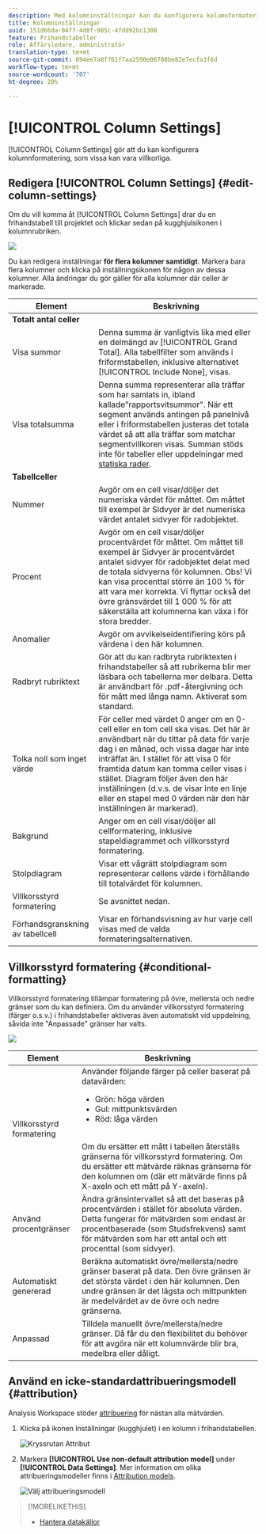 ```yaml
---
description: Med kolumninställningar kan du konfigurera kolumnformatering, som vissa kan vara villkorliga.
title: Kolumninställningar
uuid: 151d66da-04f7-4d0f-985c-4fdd92bc1308
feature: Frihandstabeller
role: Affärsledare, administratör
translation-type: tm+mt
source-git-commit: 894ee7a8f761f7aa2590e06708be82e7ecfa3f6d
workflow-type: tm+mt
source-wordcount: '707'
ht-degree: 20%

---
```



# [!UICONTROL Column Settings]

[!UICONTROL Column Settings] gör att du kan konfigurera kolumnformatering, som vissa kan vara villkorliga.

## Redigera [!UICONTROL Column Settings] {#edit-column-settings}

Om du vill komma åt [!UICONTROL Column Settings] drar du en frihandstabell till projektet och klickar sedan på kugghjulsikonen i kolumnrubriken.

![](assets/column_settings.png)

Du kan redigera inställningar **för flera kolumner samtidigt**. Markera bara flera kolumner och klicka på inställningsikonen för någon av dessa kolumner. Alla ändringar du gör gäller för alla kolumner där celler är markerade.

| Element | Beskrivning |
| --- | --- |
| **Totalt antal celler** |  |
| Visa summor | Denna summa är vanligtvis lika med eller en delmängd av [!UICONTROL Grand Total]. Alla tabellfilter som används i friformstabellen, inklusive alternativet [!UICONTROL Include None], visas. |
| Visa totalsumma | Denna summa representerar alla träffar som har samlats in, ibland kallade&quot;rapportsvitsummor&quot;. När ett segment används antingen på panelnivå eller i friformstabellen justeras det totala värdet så att alla träffar som matchar segmentvillkoren visas. Summan stöds inte för tabeller eller uppdelningar med [statiska rader](/help/analyze/analysis-workspace/visualizations/freeform-table/workspace-totals.md). |
| **Tabellceller** |  |
| Nummer | Avgör om en cell visar/döljer det numeriska värdet för måttet. Om måttet till exempel är Sidvyer är det numeriska värdet antalet sidvyer för radobjektet. |
| Procent | Avgör om en cell visar/döljer procentvärdet för måttet. Om måttet till exempel är Sidvyer är procentvärdet antalet sidvyer för radobjektet delat med de totala sidvyerna för kolumnen.  Obs!  Vi kan visa procenttal större än 100 % för att vara mer korrekta. Vi flyttar också det övre gränsvärdet till 1 000 % för att säkerställa att kolumnerna kan växa i för stora bredder. |
| Anomalier | Avgör om avvikelseidentifiering körs på värdena i den här kolumnen. |
| Radbryt rubriktext | Gör att du kan radbryta rubriktexten i frihandstabeller så att rubrikerna blir mer läsbara och tabellerna mer delbara. Detta är användbart för .pdf-återgivning och för mått med långa namn. Aktiverat som standard. |
| Tolka noll som inget värde | För celler med värdet 0 anger om en 0-cell eller en tom cell ska visas. Det här är användbart när du tittar på data för varje dag i en månad, och vissa dagar har inte inträffat än.  I stället för att visa 0 för framtida datum kan tomma celler visas i stället. Diagram följer även den här inställningen (d.v.s. de visar inte en linje eller en stapel med 0 värden när den här inställningen är markerad). |
| Bakgrund | Anger om en cell visar/döljer all cellformatering, inklusive stapeldiagrammet och villkorsstyrd formatering. |
| Stolpdiagram | Visar ett vågrätt stolpdiagram som representerar cellens värde i förhållande till totalvärdet för kolumnen. |
| Villkorsstyrd formatering | Se avsnittet nedan. |
| Förhandsgranskning av tabellcell | Visar en förhandsvisning av hur varje cell visas med de valda formateringsalternativen. |

## Villkorsstyrd formatering {#conditional-formatting}

Villkorsstyrd formatering tillämpar formatering på övre, mellersta och nedre gränser som du kan definiera. Om du använder villkorsstyrd formatering (färger o.s.v.) i frihandstabeller aktiveras även automatiskt vid uppdelning, såvida inte &quot;Anpassade&quot; gränser har valts.

![](assets/conditional-formatting.png)

| Element | Beskrivning |
| --- | --- |
| Villkorsstyrd formatering | Använder följande färger på celler baserat på datavärden: <ul><li>Grön: höga värden</li><li>Gul: mittpunktsvärden</li><li>Röd: låga värden</li></ul> <br> Om du ersätter ett mått i tabellen återställs gränserna för villkorsstyrd formatering. Om du ersätter ett mätvärde räknas gränserna för den kolumnen om (där ett mätvärde finns på X-axeln och ett mått på Y-axeln). |
| Använd procentgränser | Ändra gränsintervallet så att det baseras på procentvärden i stället för absoluta värden. Detta fungerar för mätvärden som endast är procentbaserade (som Studsfrekvens) samt för mätvärden som har ett antal och ett procenttal (som sidvyer). |
| Automatiskt genererad | Beräkna automatiskt övre/mellersta/nedre gränser baserat på data. Den övre gränsen är det största värdet i den här kolumnen. Den undre gränsen är det lägsta och mittpunkten är medelvärdet av de övre och nedre gränserna. |
| Anpassad | Tilldela manuellt övre/mellersta/nedre gränser. Då får du den flexibilitet du behöver för att avgöra när ett kolumnvärde blir bra, medelbra eller dåligt. |

## Använd en icke-standardattribueringsmodell {#attribution}

Analysis Workspace stöder [attribuering](/help/analyze/analysis-workspace/attribution/overview.md) för nästan alla mätvärden.

1. Klicka på ikonen Inställningar (kugghjulet) i en kolumn i frihandstabellen.

   ![Kryssrutan Attribut](assets/attribution-checkbox.png)

1. Markera **[!UICONTROL Use non-default attribution model]** under **[!UICONTROL Data Settings]**. Mer information om olika attribueringsmodeller finns i [Attribution models](/help/analyze/analysis-workspace/attribution/models.md).

   ![Välj attribueringsmodell](assets/attribution-select.png)

>[!MORELIKETHIS]
>
>* [Hantera datakällor](/help/analyze/analysis-workspace/visualizations/t-sync-visualization.md)

